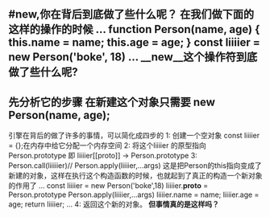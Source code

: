#new,你在背后到底做了些什么呢？
在我们做下面的这样的操作的时候
...
  function Person(name, age) {
  this.name = name;
  this.age = age;
}
const liiiier = new Person('boke', 18)
...
__new__这个操作符到底做了些什么呢?
---
先分析它的步骤
在新建这个对象只需要 new Person(name, age);
---
引擎在背后的做了许多的事情，可以简化成四步的
1: 创建一个空对象 const liiiier = {};在内存中给它分配一个内存空间
2: 将这个liiiier 的原型指向 Person.prototype
   即 liiiier[[proto]] -> Person.prototype
3: Person.call(liiiiier)// Person.apply(liiiier,...args) 
   这是把Person的this指向变成了新建的对象，这样在执行这个构造函数的时候，也就起到了真正的构造一个新对象的作用了
   ...
    const liiiier =  new Person('boke',18)
    liiiier.__proto__ = Person.prototype
    Person.apply(liiiier,...args)
    liiiier.name = name;
    liiiier.age = age;
    return liiiier;
  ...
 4: 返回这个新的对象。
 **但事情真的是这样吗？**


